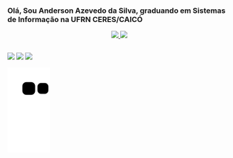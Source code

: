 ### Olá, Sou Anderson Azevedo da Silva, graduando em Sistemas de Informação na UFRN CERES/CAICÓ

<div align="center">
  <a href="https://github.com/andersonazeved">
  <img height="140em" src="https://github-readme-stats.vercel.app/api?username=andersonazeved&show_icons=true&theme=dark&include_all_commits=true&count_private=true"/>
  <img height="140em" src="https://github-readme-stats.vercel.app/api/top-langs/?username=andersonazeved&layout=compact&langs_count=7&theme=dark"/>
</div>

  
##

<div> 
  <a target="_blank" href="https://instagram.com/anderson.azvd"><img src="https://img.shields.io/badge/-Instagram-%23E4405F?style=for-the-badge&logo=instagram&logoColor=white"></a>
  <a target="_blank" href = "mailto:contatoandersonazeved@gmail.com"><img src="https://img.shields.io/badge/-Gmail-%23333?style=for-the-badge&logo=gmail&logoColor=white"></a>
  <a target="_blank" href=""><img src="https://img.shields.io/badge/-LinkedIn-%230077B5?style=for-the-badge&logo=linkedin&logoColor=white"></a> 
</div>

![Snake animation](https://github.com/andersonazeved/andersonazeved/blob/output/github-contribution-grid-snake.svg)
